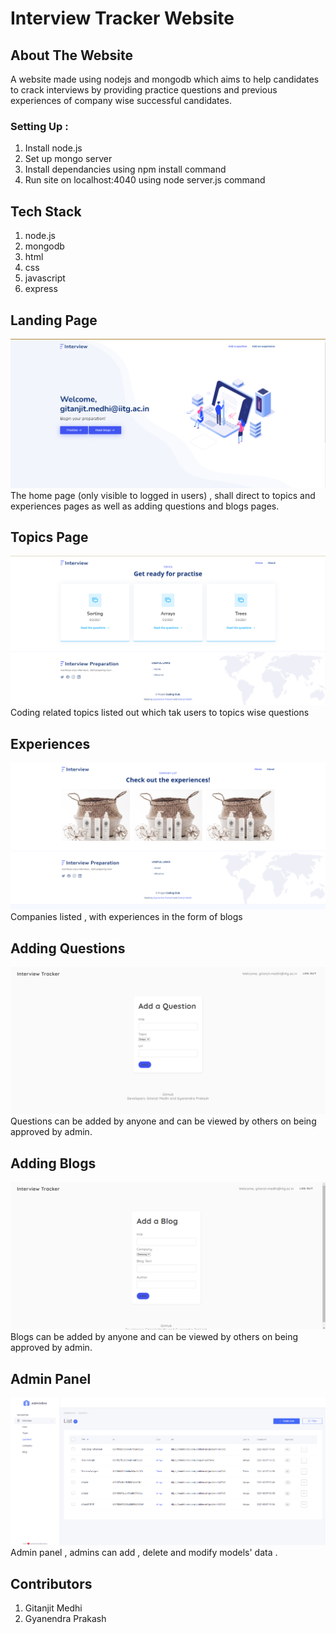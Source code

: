 # Interview Tracker Website 

## About The Website

A website made using nodejs and mongodb which aims to help candidates to crack interviews by providing practice questions and previous experiences of company wise successful candidates.

### Setting Up :
1. Install node.js
2. Set up mongo server
3. Install dependancies using npm install command
4. Run site on localhost:4040 using node server.js command

## Tech Stack
1. node.js
2. mongodb
3. html 
4. css
5. javascript
5. express

## Landing Page
![](/image_stuff/landing.png)
The home page (only visible to logged in users) , shall direct to topics and experiences pages 
as well as adding questions and blogs pages.

## Topics Page
![](/image_stuff/topics.png)
Coding related topics listed out which tak users to topics wise questions

## Experiences
![](/image_stuff/experiences.png)
Companies listed , with experiences in the form of blogs

## Adding Questions
![](/image_stuff/addq.png)
Questions can be added by anyone and can be viewed by others on being approved by admin.

## Adding Blogs
![](/image_stuff/addb.png)
Blogs can be added by anyone and can be viewed by others on being approved by admin.

## Admin Panel
![](/image_stuff/admin.png)
Admin panel , admins can add , delete and modify models' data .


## Contributors

1. Gitanjit Medhi
2. Gyanendra Prakash

